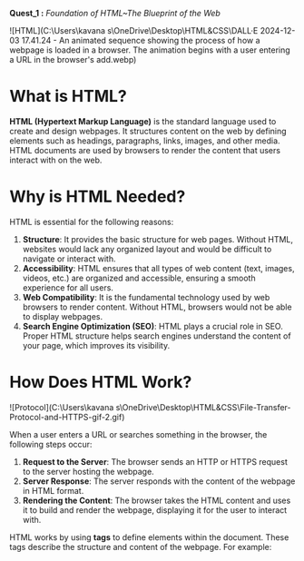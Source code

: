 **Quest_1 :** *Foundation of HTML~The Blueprint of the Web*

![HTML](C:\Users\kavana s\OneDrive\Desktop\HTML&CSS\DALL·E 2024-12-03 17.41.24 - An animated sequence showing the process of how a webpage is loaded in a browser. The animation begins with a user entering a URL in the browser's add.webp)

# What is HTML?

**HTML (Hypertext Markup Language)** is the standard language used to create and design webpages. It structures content on the web by defining elements such as headings, paragraphs, links, images, and other media. HTML documents are used by browsers to render the content that users interact with on the web.

# Why is HTML Needed?

HTML is essential for the following reasons:

1. **Structure**: It provides the basic structure for web pages. Without HTML, websites would lack any organized layout and would be difficult to navigate or interact with.
2. **Accessibility**: HTML ensures that all types of web content (text, images, videos, etc.) are organized and accessible, ensuring a smooth experience for all users.
3. **Web Compatibility**: It is the fundamental technology used by web browsers to render content. Without HTML, browsers would not be able to display webpages.
4. **Search Engine Optimization (SEO)**: HTML plays a crucial role in SEO. Proper HTML structure helps search engines understand the content of your page, which improves its visibility.

# How Does HTML Work?

![Protocol](C:\Users\kavana s\OneDrive\Desktop\HTML&CSS\File-Transfer-Protocol-and-HTTPS-gif-2.gif)


When a user enters a URL or searches something in the browser, the following steps occur:

1. **Request to the Server**: The browser sends an HTTP or HTTPS request to the server hosting the webpage.
2. **Server Response**: The server responds with the content of the webpage in HTML format.
3. **Rendering the Content**: The browser takes the HTML content and uses it to build and render the webpage, displaying it for the user to interact with.

HTML works by using **tags** to define elements within the document. These tags describe the structure and content of the webpage. For example:
